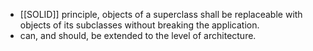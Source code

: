 - [[SOLID]] principle, objects of a superclass shall be replaceable with objects of its subclasses without breaking the application.
- can, and should, be extended to the level of architecture.
